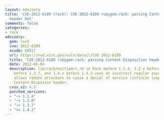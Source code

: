 ```yaml
---
layout: advisory
title: 'CVE-2012-6109 (rack): CVE-2012-6109 rubygem-rack: parsing Content-Disposition
  header DoS'
comments: false
categories:
- rack
advisory:
  gem: rack
  cve: 2012-6109
  osvdb: 89317
  url: https://nvd.nist.gov/vuln/detail/CVE-2012-6109
  title: 'CVE-2012-6109 rubygem-rack: parsing Content-Disposition header DoS'
  date: 2012-05-04
  description: lib/rack/multipart.rb in Rack before 1.1.4, 1.2.x before 1.2.6, 1.3.x
    before 1.3.7, and 1.4.x before 1.4.2 uses an incorrect regular expression, which
    allows remote attackers to cause a denial of service (infinite loop) via a crafted
    Content-Disposion header.
  cvss_v2: 4.3
  patched_versions:
  - "~> 1.1.4"
  - "~> 1.2.6"
  - "~> 1.3.7"
  - ">= 1.4.2"
---
```

